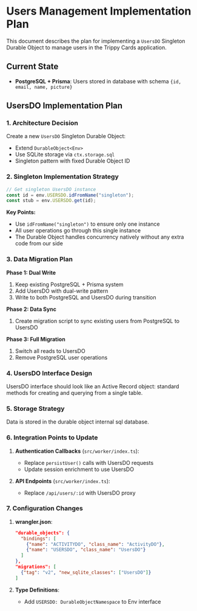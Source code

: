 # Users Management Implementation Plan

This document describes the plan for implementing a `UsersDO` Singleton Durable Object to manage users in the Trippy Cards application.

## Current State

- **PostgreSQL + Prisma**: Users stored in database with schema `{id, email, name, picture}`

## UsersDO Implementation Plan

### 1. Architecture Decision

Create a new `UsersDO` Singleton Durable Object:

- Extend `DurableObject<Env>`
- Use SQLite storage via `ctx.storage.sql`
- Singleton pattern with fixed Durable Object ID

### 2. Singleton Implementation Strategy

```typescript
// Get singleton UsersDO instance
const id = env.USERSDO.idFromName("singleton");
const stub = env.USERSDO.get(id);
```

**Key Points:**
- Use `idFromName("singleton")` to ensure only one instance
- All user operations go through this single instance
- The Durable Object handles concurrency natively without any extra code from our side

### 3. Data Migration Plan

**Phase 1: Dual Write**
1. Keep existing PostgreSQL + Prisma system
2. Add UsersDO with dual-write pattern
3. Write to both PostgreSQL and UsersDO during transition

**Phase 2: Data Sync**
1. Create migration script to sync existing users from PostgreSQL to UsersDO

**Phase 3: Full Migration**
1. Switch all reads to UsersDO
2. Remove PostgreSQL user operations

### 4. UsersDO Interface Design

UsersDO interface should look like an Active Record object: standard methods for creating and querying from a single table.

### 5. Storage Strategy

Data is stored in the durable object internal sql database.

### 6. Integration Points to Update

1. **Authentication Callbacks** (`src/worker/index.ts`):
   - Replace `persistUser()` calls with UsersDO requests
   - Update session enrichment to use UsersDO

2. **API Endpoints** (`src/worker/index.ts`):
   - Replace `/api/users/:id` with UsersDO proxy

### 7. Configuration Changes

1. **wrangler.json**:
   ```json
   "durable_objects": {
     "bindings": [
       {"name": "ACTIVITYDO", "class_name": "ActivityDO"},
       {"name": "USERSDO", "class_name": "UsersDO"}
     ]
   },
   "migrations": [
     {"tag": "v2", "new_sqlite_classes": ["UsersDO"]}
   ]
   ```

2. **Type Definitions**:
   - Add `USERSDO: DurableObjectNamespace` to Env interface
